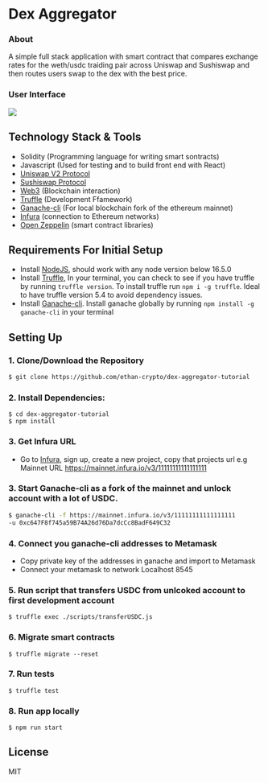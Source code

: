 # Dex Aggregator
### About
A simple full stack application with smart contract that compares exchange rates for the weth/usdc traiding pair across Uniswap and Sushiswap and then routes users swap to the dex with the best price.

### User Interface
![](https://github.com/ethan-crypto/dex-aggregator-tutorial/Dex-Agg.gif)

## Technology Stack & Tools

- Solidity (Programming language for writing smart sontracts)
- Javascript (Used for testing and to build front end with React)
- [Uniswap V2 Protocol](https://docs.uniswap.org/protocol/V2/introduction)
- [Sushiswap Protocol](https://dev.sushi.com/)
- [Web3](https://web3js.readthedocs.io/en/v1.5.2/) (Blockchain interaction)
- [Truffle](https://www.trufflesuite.com/docs/truffle/overview) (Development Ffamework)
- [Ganache-cli](https://github.com/trufflesuite/ganachee) (For local blockchain fork of the ethereum mainnet)
- [Infura](https://infura.io/) (connection to Ethereum networks)
- [Open Zeppelin](https://infura.io/) (smart contract libraries)

## Requirements For Initial Setup
- Install [NodeJS](https://nodejs.org/en/), should work with any node version below 16.5.0
- Install [Truffle](https://www.trufflesuite.com/docs/truffle/overview), In your terminal, you can check to see if you have truffle by running `truffle version`. To install truffle run `npm i -g truffle`. Ideal to have truffle version 5.4 to avoid dependency issues.
- Install [Ganache-cli](https://github.com/trufflesuite/ganachee). Install ganache globally by running `npm install -g ganache-cli` in your terminal

## Setting Up
### 1. Clone/Download the Repository
```sh
$ git clone https://github.com/ethan-crypto/dex-aggregator-tutorial
```

### 2. Install Dependencies:
```
$ cd dex-aggregator-tutorial
$ npm install 
```

### 3. Get Infura URL
- Go to [Infura](https://infura.io/), sign up, create a new project, copy that projects url
e.g Mainnet URL https://mainnet.infura.io/v3/11111111111111111

### 3. Start Ganache-cli as a fork of the mainnet and unlock account with a lot of USDC.
```sh
$ ganache-cli -f https://mainnet.infura.io/v3/11111111111111111
-u 0xc647F8f745a59B74A26d76Da7dcCc8BadF649C32
```

### 4. Connect you ganache-cli addresses to Metamask
- Copy private key of the addresses in ganache and import to Metamask
- Connect your metamask to network Localhost 8545 

### 5. Run script that transfers USDC from unlcoked account to first development account
`$ truffle exec ./scripts/transferUSDC.js`

### 6. Migrate smart contracts
`$ truffle migrate --reset`

### 7. Run tests
`$ truffle test`

### 8. Run app locally 
`$ npm run start`

License
----
MIT
